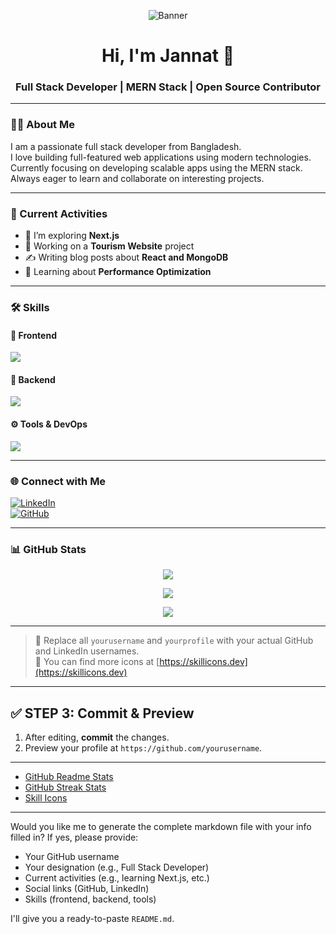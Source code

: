 <!-- Banner Image -->
<p align="center">
  <img src="https://your-banner-image-url.com/banner.png" alt="Banner" />
</p>

<h1 align="center">Hi, I'm Jannat 👋</h1>
<h3 align="center">Full Stack Developer | MERN Stack | Open Source Contributor</h3>

---

### 👩‍💻 About Me

I am a passionate full stack developer from Bangladesh.  
I love building full-featured web applications using modern technologies.  
Currently focusing on developing scalable apps using the MERN stack.  
Always eager to learn and collaborate on interesting projects.

---

### 🚀 Current Activities

- 🌱 I’m exploring **Next.js**  
- 💼 Working on a **Tourism Website** project  
- ✍️ Writing blog posts about **React and MongoDB**  
- 🎯 Learning about **Performance Optimization**

---

### 🛠️ Skills

#### 🧩 Frontend
<p>
  <img src="https://skillicons.dev/icons?i=html,css,js,ts,react,nextjs,tailwind" />
</p>

#### 🧩 Backend
<p>
  <img src="https://skillicons.dev/icons?i=nodejs,express,mongodb,firebase" />
</p>

#### ⚙️ Tools & DevOps
<p>
  <img src="https://skillicons.dev/icons?i=git,github,vscode,vercel,postman,figma" />
</p>

---

### 🌐 Connect with Me

[![LinkedIn](https://img.shields.io/badge/LinkedIn-blue?logo=linkedin&style=for-the-badge)](https://www.linkedin.com/in/jannatullferdouss/)  
[![GitHub](https://img.shields.io/badge/GitHub-black?logo=github&style=for-the-badge)](https://github.com/jannatulferdou/jannatulferdou/)

---

### 📊 GitHub Stats

<p align="center">
  <img src="https://github-readme-stats.vercel.app/api?username=yourusername&show_icons=true&theme=tokyonight" />
</p>

<p align="center">
  <img src="https://github-readme-streak-stats.herokuapp.com?user=yourusername&theme=tokyonight" />
</p>

<p align="center">
  <img src="https://github-readme-stats.vercel.app/api/top-langs/?username=yourusername&layout=compact&theme=tokyonight" />
</p>

---

> 🔗 Replace all `yourusername` and `yourprofile` with your actual GitHub and LinkedIn usernames.  
> 🎨 You can find more icons at [https://skillicons.dev](https://skillicons.dev)

---

## ✅ STEP 3: Commit & Preview

1. After editing, **commit** the changes.
2. Preview your profile at `https://github.com/yourusername`.

---




- [GitHub Readme Stats](https://github.com/anuraghazra/github-readme-stats)
- [GitHub Streak Stats](https://github.com/denvercoder1/github-readme-streak-stats)
- [Skill Icons](https://skillicons.dev/)

---

Would you like me to generate the complete markdown file with your info filled in? If yes, please provide:
- Your GitHub username
- Your designation (e.g., Full Stack Developer)
- Current activities (e.g., learning Next.js, etc.)
- Social links (GitHub, LinkedIn)
- Skills (frontend, backend, tools)

I'll give you a ready-to-paste `README.md`.
